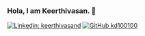 ### Hola, I am Keerthivasan. 👋

[![Linkedin: keerthivasand](https://img.shields.io/badge/-keerthivasand-blue?style=flat-square&logo=Linkedin&logoColor=white&link=https://www.linkedin.com/in/keerthivasand/)](https://www.linkedin.com/in/keerthivasand/)
[![GitHub kd100100](https://img.shields.io/github/followers/kd100100?label=follow&style=social)](https://github.com/kd100100)

<!--
**kd100100/kd100100** is a ✨ _special_ ✨ repository because its `README.md` (this file) appears on your GitHub profile.

Here are some ideas to get you started:

- 🔭 I’m currently working on ...
- 🌱 I’m currently learning ...
- 👯 I’m looking to collaborate on ...
- 🤔 I’m looking for help with ...
- 💬 Ask me about ...
- 📫 How to reach me: ...
- 😄 Pronouns: ...
- ⚡ Fun fact: ...
-->
